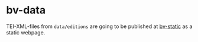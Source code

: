 # bv-data
TEI-XML-files from `data/editions` are going to be published at [bv-static](https://github.com/bundesverfassung-oesterreich/bv-static) as a static webpage.
